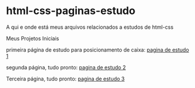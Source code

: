 # html-css-paginas-estudo
A qui e onde está meus arquivos relacionados a estudos de html-css

Meus Projetos Iniciais

primeira página de estudo para posicionamento de caixa:
<a href="https://jeffersontavares1.github.io/html-css-paginas-estudo/pagina0001/" target="_blank">pagina de estudo 1</a>

segunda página, tudo pronto:
<a href="https://jeffersontavares1.github.io/html-css-paginas-estudo/pagina0002/" target="_blank">pagina de estudo 2</a>

Terceira página, tudo pronto:
<a href="https://jeffersontavares1.github.io/html-css-paginas-estudo/pagina0003/python.html" target="_blank">pagina de estudo 3</a>




